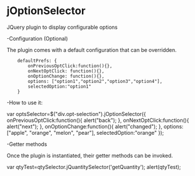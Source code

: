 jOptionSelector
===============

JQuery plugin to display configurable options

-Configuration (Optional)

The plugin comes with a default configuration that can be overridden.

        defaultPrefs: {
            onPreviousOptClick:function(){},
            onNextOptClick: function(){},
            onOptionChange: function(){},
            options: ["option1","option2","option3","option4"],
            selectedOption:"option1"
        }

-How to use it:

<div class="opt-selection">
</div>

var optsSelector=$("div.opt-selection").jOptionSelector({
    onPreviousOptClick:function(){
        alert("back");
    },
    onNextOptClick:function(){
        alert("next");
    },
    onOptionChange:function(){
        alert("changed");
    },
    options:["apple", "orange", "melon", "pear"],
    selectedOption:"orange"
});

-Getter methods

Once the plugin is instantiated, their getter methods can be invoked.

var qtyTest=qtySelector.jQuantitySelector('getQuantity');
alert(qtyTest);

